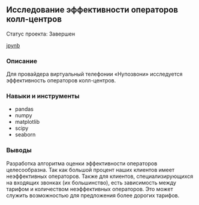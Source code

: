 ## Исследование эффективности операторов колл-центров
Статус проекта: Завершен

[jpynb]([https://github.com/ekaterina-tkachenko/Yandex_Projects/blob/main/Graduation%20project/AB%20test/Evaluation%20of%20AB%20test%20results.ipynb](https://github.com/ekaterina-tkachenko/Yandex_Projects/blob/main/Graduation%20project/Telecom/Efficiency%20of%20call%20center%20operators.ipynb))

### Описание
Для провайдера виртуальный телефонии «Нупозвони» исследуется эффективность операторов колл-центров.

### Навыки и инструменты 
- pandas
- numpy
- matplotlib
- scipy
- seaborn

### Выводы
Разработка алгоритма оценки эффективности операторов целесообразна. Так как большой процент наших клиентов имеет неэффективных операторов. Также для клиентов, специализирующихся на входящих звонках (их большинство), есть зависимость между тарифом и количеством неэффективных операторов. Это может служить возможностью для предложения более дорогих тарифов.
